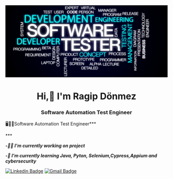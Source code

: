 <img src="https://github.com/ragip2501/ragip2501/blob/main/banner_.png?raw=true">

<h1 align="center">Hi,👋 I'm Ragip Dönmez</h1>

<h3 align="center">Software Automation Test Engineer</h1>

***<p align="justify">***🖥️📱🐞Software Automation Test Engineer***</p>***

***-👨‍💻 I'm currently working on project***

***-📖 I'm currently learning Java, Pyton, Selenium,Cypress,Appium and cybersecurity***

[![Linkedin Badge](https://img.shields.io/badge/-RagipDönmez-blue?style=flat-square&logo=Linkedin&logoColor=white&link=https://https://www.linkedin.com/in/ragip-dönmez-/)](https://www.linkedin.com/in/ragip-dönmez-/) [![Gmail Badge](https://img.shields.io/badge/-ragip2501@gmail.com-d14836?style=flat-square&logo=Gmail&logoColor=white&link=mailto:ragip2501@gmail.com)](mailto:ragip2501@gmail.com)


